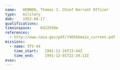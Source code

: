 ```yaml
---
name:	HENNEN, Thomas J. Chief Warrant Officer
type:	military
dob:	1952-08-17
qualifications:
timeinspace:	6d22h50m
references:
  - http://www.nasa.gov/pdf/740566main_current.pdf
missions:
  - name: STS-44
    time_start:   1991-11-24T23:44Z
    time_end:     1991-12-01T22:34:13Z
evas:
---
```

